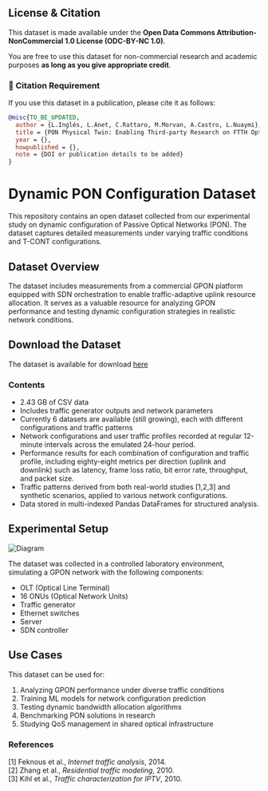 ## License & Citation

This dataset is made available under the **Open Data Commons Attribution-NonCommercial 1.0 License (ODC-BY-NC 1.0)**.

You are free to use this dataset for non-commercial research and academic purposes **as long as you give appropriate credit**.

### 📌 Citation Requirement

If you use this dataset in a publication, please cite it as follows:

```bibtex
@misc{TO_BE_UPDATED,
  author = {L.Inglés, L.Anet, C.Rattaro, M.Morvan, A.Castro, L.Nuaymi},
  title = {PON Physical Twin: Enabling Third-party Research on FTTH Optimization with Open Datasets},
  year = {},
  howpublished = {},
  note = {DOI or publication details to be added}
}
```
# Dynamic PON Configuration Dataset

This repository contains an open dataset collected from our experimental study on dynamic configuration of Passive Optical Networks (PON). The dataset captures detailed measurements under varying traffic conditions and T-CONT configurations.

## Dataset Overview

The dataset includes measurements from a commercial GPON platform equipped with SDN orchestration to enable traffic-adaptive uplink resource allocation. It serves as a valuable resource for analyzing GPON performance and testing dynamic configuration strategies in realistic network conditions.

## Download the Dataset
The dataset is available for download [here](https://partage.imt.fr/index.php/s/nEGj4ENnWYgFGE2)

### Contents
- 2.43 GB of CSV data
- Includes traffic generator outputs and network parameters
- Currently 6 datasets are available (still growing), each with different configurations and traffic patterns
- Network configurations and user traffic profiles recorded at regular 12-minute intervals across the emulated 24-hour period.
- Performance results for each combination of configuration and traffic profile, including eighty-eight metrics per direction (uplink and downlink) such as latency, frame loss ratio, bit error rate, throughput, and packet size.
- Traffic patterns derived from both real-world studies [1,2,3] and synthetic scenarios, applied to various network configurations.
- Data stored in multi-indexed Pandas DataFrames for structured analysis.


## Experimental Setup

![Diagram](imgs/infrastructure_photograph.png)

The dataset was collected in a controlled laboratory environment, simulating a GPON network with the following components:

- OLT (Optical Line Terminal)
- 16 ONUs (Optical Network Units)
- Traffic generator
- Ethernet switches
- Server
- SDN controller

## Use Cases

This dataset can be used for:
1. Analyzing GPON performance under diverse traffic conditions
2. Training ML models for network configuration prediction
3. Testing dynamic bandwidth allocation algorithms
4. Benchmarking PON solutions in research
5. Studying QoS management in shared optical infrastructure

### References
[1] Feknous et al., *Internet traffic analysis*, 2014.  
[2] Zhang et al., *Residential traffic modeling*, 2010.  
[3] Kihl et al., *Traffic characterization for IPTV*, 2010.  
